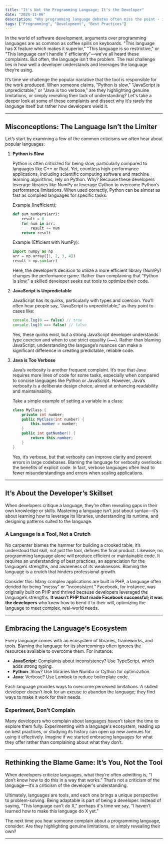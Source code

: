 ```yaml
---
title: "It's Not the Programming Language; It's the Developer"
date: "2024-11-06"
description: "Why programming language debates often miss the point - it's about how developers use their tools, not the tools themselves."
tags: ["Programming", "Development", "Best Practices"]
---
```


In the world of software development, arguments over programming languages are as common as coffee spills on keyboards. "This language has X feature which makes it superior," "This language is so restrictive," or "This language can't handle Y efficiently"—we’ve all heard these complaints. But often, the language isn't the problem. The real challenge lies in how well a developer understands and leverages the language they’re using.

It’s time we challenge the popular narrative that the tool is responsible for the work produced. When someone claims, "Python is slow," "JavaScript is unpredictable," or "Java is too verbose," are they highlighting genuine limitations, or simply revealing their lack of understanding? Let's take a deeper look at some of these complaints and dissect why it's rarely the language itself but rather how developers wield it.

---

## Misconceptions: The Language Isn’t the Limiter

Let’s start by examining a few of the common criticisms we often hear about popular languages:

1. **Python is Slow**

    Python is often criticized for being slow, particularly compared to languages like C++ or Rust. Yet, countless high-performance applications, including scientific computing software and machine learning algorithms, rely on Python. Why? Because these developers leverage libraries like NumPy or leverage Cython to overcome Python’s performance limitations. When used correctly, Python can be almost as fast as compiled languages for specific tasks.

    Example (Inefficient):
    
    ```python
    def sum_numbers(arr):
        result = 0
        for num in arr:
            result += num
        return result
    ```

    Example (Efficient with NumPy):
    
    ```python
    import numpy as np
    arr = np.array([1, 2, 3, 4])
    result = np.sum(arr)
    ```

    Here, the developer’s decision to utilize a more efficient library (NumPy) changes the performance game. Rather than complaining that “Python is slow,” a skilled developer seeks out tools to optimize their code.

2. **JavaScript is Unpredictable**

    JavaScript has its quirks, particularly with types and coercion. You’ll often hear people say, “JavaScript is unpredictable,” as they point to cases like:

    ```javascript
    console.log(0 == false) // true
    console.log(0 === false) // false
    ```

    Yes, these quirks exist, but a strong JavaScript developer understands type coercion and when to use strict equality (`===`). Rather than blaming JavaScript, understanding the language’s nuances can make a significant difference in creating predictable, reliable code.

3. **Java is Too Verbose**

    Java’s verbosity is another frequent complaint. It’s true that Java requires more lines of code for some tasks, especially when compared to concise languages like Python or JavaScript. However, Java’s verbosity is a deliberate design choice, aimed at enhancing readability and maintainability. 

    Take a simple example of setting a variable in a class:

    ```java
    class MyClass {
        private int number;
        public MyClass(int number) {
            this.number = number;
        }
        public int getNumber() {
            return this.number;
        }
    }
    ```

    Yes, it’s verbose, but that verbosity can improve clarity and prevent errors in large codebases. Blaming the language for verbosity overlooks the benefits of explicit code. In fact, verbose languages often lead to fewer misunderstandings and errors when scaling applications.

---

## It’s About the Developer’s Skillset

When developers critique a language, they’re often revealing gaps in their own knowledge or skills. Mastering a language isn’t just about syntax—it’s about learning how to leverage its libraries, understanding its runtime, and designing patterns suited to the language.

### A Language is a Tool, Not a Crutch

No carpenter blames the hammer for building a crooked table; it’s understood that skill, not just the tool, defines the final product. Likewise, no programming language alone will produce efficient or maintainable code. It requires an understanding of best practices, an appreciation for the language’s strengths, and awareness of its weaknesses. Blaming the language is a crutch that hinders professional growth.

Consider this: Many complex applications are built in PHP, a language often derided for being “messy” or “inconsistent.” Facebook, for instance, was originally built on PHP and thrived because developers leveraged the language’s strengths. **It wasn’t PHP that made Facebook successful; it was the developers** who knew how to bend it to their will, optimizing the language to meet complex, real-world needs.

---

## Embracing the Language’s Ecosystem

Every language comes with an ecosystem of libraries, frameworks, and tools. Blaming the language for its shortcomings often ignores the resources available to overcome them. For instance:

- **JavaScript**: Complaints about inconsistency? Use TypeScript, which adds strong typing.
- **Python**: Slow? Use libraries like Numba or Cython for optimization.
- **Java**: Verbose? Use Lombok to reduce boilerplate code.

Each language provides ways to overcome perceived limitations. A skilled developer doesn’t look for an excuse to abandon the language; they find ways to make it work for their needs.

### Experiment, Don’t Complain

Many developers who complain about languages haven’t taken the time to explore them fully. Experimenting with a language's ecosystem, reading up on best practices, or studying its history can open up new avenues for using it effectively. Imagine if we started embracing languages for what they offer rather than complaining about what they don’t.

---

## Rethinking the Blame Game: It’s You, Not the Tool

When developers criticize languages, what they’re often admitting is, “I don’t know how to do this in a way that works.” That’s not a criticism of the language—it’s a criticism of the developer's understanding.

Ultimately, languages are tools, and each one brings a unique perspective to problem-solving. Being adaptable is part of being a developer. Instead of saying, "This language can’t do X," perhaps it's time we say, "I haven't learned how to make this language do X yet."

The next time you hear someone complain about a programming language, consider: Are they highlighting genuine limitations, or simply revealing their own?


---